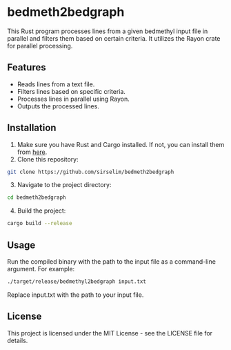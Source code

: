 # bedmeth2bedgraph

This Rust program processes lines from a given bedmethyl input file in parallel and filters them based on certain criteria. It utilizes the Rayon crate for parallel processing.

## Features

- Reads lines from a text file.
- Filters lines based on specific criteria.
- Processes lines in parallel using Rayon.
- Outputs the processed lines.

## Installation

1. Make sure you have Rust and Cargo installed. If not, you can install them from [here](https://www.rust-lang.org/tools/install).
2. Clone this repository:

```sh
git clone https://github.com/sirselim/bedmeth2bedgraph
```

3. Navigate to the project directory:

```sh
cd bedmeth2bedgraph
```

4. Build the project:

```sh
cargo build --release
```

## Usage

Run the compiled binary with the path to the input file as a command-line argument. For example:

```sh
./target/release/bedmethyl2bedgraph input.txt
```

Replace input.txt with the path to your input file.

## License

This project is licensed under the MIT License - see the LICENSE file for details.
